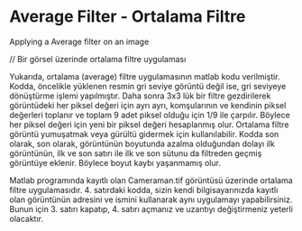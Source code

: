 # Average Filter - Ortalama Filtre

Applying a Average filter on an image

// Bir görsel üzerinde ortalama filtre uygulaması

Yukarıda, ortalama (average) filtre uygulamasının matlab kodu verilmiştir. Kodda, öncelikle yüklenen resmin gri seviye görüntü değil ise, gri seviyeye dönüştürme işlemi yapılmıştır. Daha sonra 3x3 lük bir filtre gezdirilerek görüntüdeki her piksel değeri için ayrı ayrı, komşularının ve kendinin piksel değerleri toplanır ve toplam 9 adet piksel olduğu için 1/9 ile çarpılır. Böylece her piksel değeri için yeni bir piksel değeri hesaplanmış olur. Ortalama filtre görüntü yumuşatmak veya gürültü gidermek için kullanılabilir. Kodda son olarak, son olarak, görüntünün boyutunda azalma olduğundan dolayı ilk görüntünün, ilk ve son satırı ile ilk ve son sütunu da filtreden geçmiş görüntüye eklenir. Böylece boyut kaybı yaşanmamış olur.

Matlab programında kayıtlı olan Cameraman.tif görüntüsü üzerinde ortalama filtre uygulamasıdır.
4. satırdaki kodda, sizin kendi bilgisayarınızda kayıtlı olan görüntünün adresini ve ismini kullanarak aynı uygulamayı yapabilirsiniz. Bunun için 3. satırı kapatıp, 4. satırı açmanız ve uzantıyı değiştirmeniz yeterli olacaktır.
